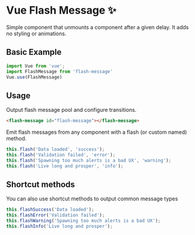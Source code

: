 # Vue Flash Message ✨

Simple component that unmounts a component after a given delay. It adds no styling or animations.
## Basic Example

```javascript
import Vue from 'vue';
import FlashMessage from 'flash-message'
Vue.use(FlashMessage)
```

## Usage
Output flash message pool and configure transitions.
```html
<flash-message id="flash-message"></flash-message>
```

Emit flash messages from any component with a flash (or custom named) method.
```javascript
this.flash('Data loaded', 'success');
this.flash('Validation failed', 'error');
this.flash('Spawning too much alerts is a bad UX', 'warning');
this.flash('Live long and prosper', 'info');
```

## Shortcut methods
You can also use shortcut methods to output common message types
```javascript
this.flashSuccess('Data loaded');
this.flashError('Validation failed');
this.flashWarning('Spawning too much alerts is a bad UX');
this.flashInfo('Live long and prosper');

```
